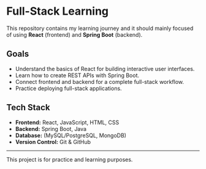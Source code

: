 # Full-Stack Learning

This repository contains my learning journey and it should mainly focused of using **React** (frontend) and **Spring Boot** (backend).

## Goals
- Understand the basics of React for building interactive user interfaces.
- Learn how to create REST APIs with Spring Boot.
- Connect frontend and backend for a complete full-stack workflow.
- Practice deploying full-stack applications.

## Tech Stack
- **Frontend:** React, JavaScript, HTML, CSS  
- **Backend:** Spring Boot, Java  
- **Database:** (MySQL/PostgreSQL, MongoDB)  
- **Version Control:** Git & GitHub  

---

This project is for practice and learning purposes.
